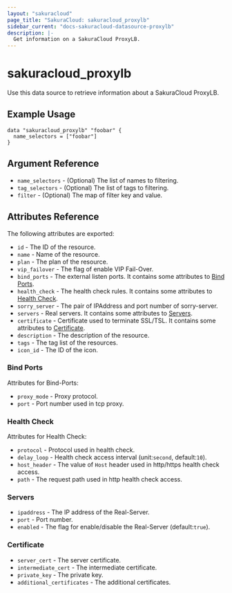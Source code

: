 ```yaml
---
layout: "sakuracloud"
page_title: "SakuraCloud: sakuracloud_proxylb"
sidebar_current: "docs-sakuracloud-datasource-proxylb"
description: |-
  Get information on a SakuraCloud ProxyLB.
---
```


# sakuracloud\_proxylb

Use this data source to retrieve information about a SakuraCloud ProxyLB.

## Example Usage

```hcl
data "sakuracloud_proxylb" "foobar" {
  name_selectors = ["foobar"]
}
```

## Argument Reference

 * `name_selectors` - (Optional) The list of names to filtering.
 * `tag_selectors` - (Optional) The list of tags to filtering.
 * `filter` - (Optional) The map of filter key and value.

## Attributes Reference

The following attributes are exported:

* `id` - The ID of the resource.
* `name` - Name of the resource.
* `plan` - The plan of the resource.
* `vip_failover` - The flag of enable VIP Fail-Over.  
* `bind_ports` - The external listen ports. It contains some attributes to [Bind Ports](#bind-ports).
* `health_check` - The health check rules. It contains some attributes to [Health Check](#health-check).
* `sorry_server` - The pair of IPAddress and port number of sorry-server.
* `servers` - Real servers. It contains some attributes to [Servers](#servers).
* `certificate` - Certificate used to terminate SSL/TSL. It contains some attributes to [Certificate](#certificate).
* `description` - The description of the resource.
* `tags` - The tag list of the resources.
* `icon_id` - The ID of the icon.

### Bind Ports

Attributes for Bind-Ports:

* `proxy_mode` - Proxy protocol.  
* `port` - Port number used in tcp proxy.

### Health Check

Attributes for Health Check:

* `protocol` - Protocol used in health check.  
* `delay_loop` - Health check access interval (unit:`second`, default:`10`).
* `host_header` - The value of `Host` header used in http/https health check access.
* `path` - The request path used in http health check access.

### Servers

* `ipaddress` - The IP address of the Real-Server.
* `port` - Port number.
* `enabled` - The flag for enable/disable the Real-Server (default:`true`).

### Certificate

* `server_cert` - The server certificate.
* `intermediate_cert` - The intermediate certificate.
* `private_key` - The private key.
* `additional_certificates` - The additional certificates.
